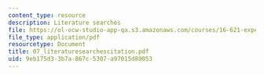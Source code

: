 ```yaml
---
content_type: resource
description: Literature searches
file: https://ol-ocw-studio-app-qa.s3.amazonaws.com/courses/16-621-experimental-projects-i-spring-2003/9eb175d33b7a867c5307a97015d89053_07_literaturesearchescitation.pdf
file_type: application/pdf
resourcetype: Document
title: 07_literaturesearchescitation.pdf
uid: 9eb175d3-3b7a-867c-5307-a97015d89053
---
```

